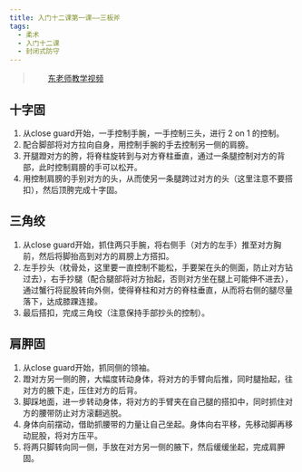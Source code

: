 ```yaml
---
title: 入门十二课第一课——三板斧
tags: 
  - 柔术
  - 入门十二课
  - 封闭式防守
---
```


<style>
p{
text-indent: 2em; /*首行缩进*/
}
</style>

> [东老师教学视频](https://www.bilibili.com/video/BV1zd4y1q7M3/)

## 十字固
1. 从close guard开始，一手控制手腕，一手控制三头，进行 2 on 1 的控制。
2. 配合脚部将对方拉向自身，用控制手腕的手去控制另一侧的肩膀。
3. 开腿蹬对方的胯，将脊柱旋转到与对方脊柱垂直，通过一条腿控制对方的背部，此时控制肩膀的手可以松开。
4. 用控制肩膀的手别对方的头，从而使另一条腿跨过对方的头（这里注意不要搭扣），然后顶胯完成十字固。

## 三角绞
1. 从close guard开始，抓住两只手腕，将右侧手（对方的左手）推至对方胸前，然后将脚抬高到对方的肩膀上方搭扣。
2. 左手抄头（枕骨处，这里要一直控制不能松，手要架在头的侧面，防止对方钻过去），右手抄腿（配合腿部将对方抬起，否则对方坐在腿上可能伸不进去），通过蟹行将屁股转向外侧，使得脊柱和对方的脊柱垂直，从而将右侧的腿尽量落下，达成膝踝连接。
3. 最后搭扣，完成三角绞（注意保持手部抄头的控制）。

## 肩胛固
1. 从close guard开始，抓同侧的领袖。
2. 蹬对方另一侧的胯，大幅度转动身体，将对方的手臂向后推，同时腿抬起，往对方的腋下走，压住对方的后背。
3. 脚踩地面，进一步转动身体，将对方的手臂夹在自己腿的搭扣中，同时抓住对方的腰带防止对方滚翻逃脱。
4. 身体向前摆动，借助抓腰带的力量让自己坐起。身体向右平移，先移动脚再移动屁股，将对方压平。
5. 将两只脚转向同一侧，手放在对方另一侧的腋下，然后缓缓坐起，完成肩胛固。
